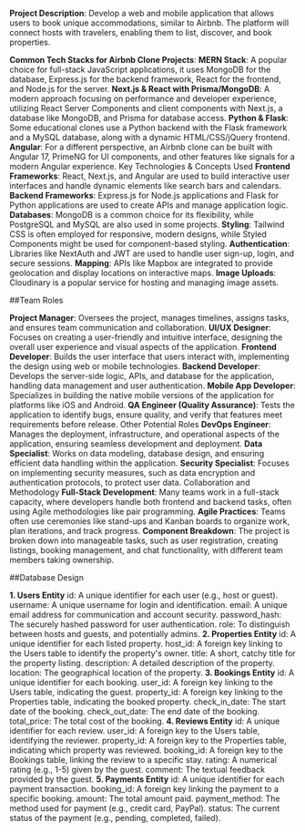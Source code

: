 **Project Description**: Develop a web and mobile application that allows users to book unique accommodations, similar to Airbnb. The platform will connect hosts with travelers, enabling them to list, discover, and book properties.

**Common Tech Stacks for Airbnb Clone Projects**:
**MERN Stack**:
A popular choice for full-stack JavaScript applications, it uses MongoDB for the database, Express.js for the backend framework, React for the frontend, and Node.js for the server. 
**Next.js & React with Prisma/MongoDB**:
A modern approach focusing on performance and developer experience, utilizing React Server Components and client components with Next.js, a database like MongoDB, and Prisma for database access. 
**Python & Flask**:
Some educational clones use a Python backend with the Flask framework and a MySQL database, along with a dynamic HTML/CSS/jQuery frontend. 
**Angular**:
For a different perspective, an Airbnb clone can be built with Angular 17, PrimeNG for UI components, and other features like signals for a modern Angular experience. 
Key Technologies & Concepts Used
**Frontend Frameworks**:
React, Next.js, and Angular are used to build interactive user interfaces and handle dynamic elements like search bars and calendars. 
**Backend Frameworks**:
Express.js for Node.js applications and Flask for Python applications are used to create APIs and manage application logic. 
**Databases**:
MongoDB is a common choice for its flexibility, while PostgreSQL and MySQL are also used in some projects. 
**Styling**:
Tailwind CSS is often employed for responsive, modern designs, while Styled Components might be used for component-based styling. 
**Authentication**:
Libraries like NextAuth and JWT are used to handle user sign-up, login, and secure sessions. 
**Mapping**:
APIs like Mapbox are integrated to provide geolocation and display locations on interactive maps. 
**Image Uploads**:
Cloudinary is a popular service for hosting and managing image assets. 


##Team Roles

**Project Manager**:
Oversees the project, manages timelines, assigns tasks, and ensures team communication and collaboration. 
**UI/UX Designer**:
Focuses on creating a user-friendly and intuitive interface, designing the overall user experience and visual aspects of the application. 
**Frontend Developer**:
Builds the user interface that users interact with, implementing the design using web or mobile technologies. 
**Backend Developer**:
Develops the server-side logic, APIs, and database for the application, handling data management and user authentication. 
**Mobile App Developer**:
Specializes in building the native mobile versions of the application for platforms like iOS and Android. 
**QA Engineer (Quality Assurance)**:
Tests the application to identify bugs, ensure quality, and verify that features meet requirements before release. 
Other Potential Roles
**DevOps Engineer**:
Manages the deployment, infrastructure, and operational aspects of the application, ensuring seamless development and deployment. 
**Data Specialist**:
Works on data modeling, database design, and ensuring efficient data handling within the application. 
**Security Specialist**:
Focuses on implementing security measures, such as data encryption and authentication protocols, to protect user data. 
Collaboration and Methodology
**Full-Stack Development**:
Many teams work in a full-stack capacity, where developers handle both frontend and backend tasks, often using Agile methodologies like pair programming. 
**Agile Practices**:
Teams often use ceremonies like stand-ups and Kanban boards to organize work, plan iterations, and track progress. 
**Component Breakdown**:
The project is broken down into manageable tasks, such as user registration, creating listings, booking management, and chat functionality, with different team members taking ownership. 

##Database Design

**1. Users Entity**
id: A unique identifier for each user (e.g., host or guest).
username: A unique username for login and identification.
email: A unique email address for communication and account security.
password_hash: The securely hashed password for user authentication.
role: To distinguish between hosts and guests, and potentially admins.
**2. Properties Entity** 
id: A unique identifier for each listed property.
host_id: A foreign key linking to the Users table to identify the property's owner.
title: A short, catchy title for the property listing.
description: A detailed description of the property.
location: The geographical location of the property.
**3. Bookings Entity** 
id: A unique identifier for each booking.
user_id: A foreign key linking to the Users table, indicating the guest.
property_id: A foreign key linking to the Properties table, indicating the booked property.
check_in_date: The start date of the booking.
check_out_date: The end date of the booking.
total_price: The total cost of the booking.
**4. Reviews Entity**
id: A unique identifier for each review. 
user_id: A foreign key to the Users table, identifying the reviewer. 
property_id: A foreign key to the Properties table, indicating which property was reviewed. 
booking_id: A foreign key to the Bookings table, linking the review to a specific stay. 
rating: A numerical rating (e.g., 1-5) given by the guest. 
comment: The textual feedback provided by the guest. 
**5. Payments Entity** 
id: A unique identifier for each payment transaction.
booking_id: A foreign key linking the payment to a specific booking.
amount: The total amount paid.
payment_method: The method used for payment (e.g., credit card, PayPal).
status: The current status of the payment (e.g., pending, completed, failed).


